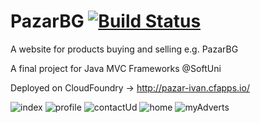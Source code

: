# PazarBG [![Build Status](https://travis-ci.org/IvanBorislavovDimitrov/PazarBG.svg?branch=master)](https://travis-ci.org/IvanBorislavovDimitrov/PazarBG)
A website for products buying and selling e.g. PazarBG 

A final project for Java MVC Frameworks @SoftUni

Deployed on CloudFoundry -> http://pazar-ivan.cfapps.io/

![index](https://user-images.githubusercontent.com/32311354/56091176-f2f7e500-5eb3-11e9-83f2-4bcb449be9cc.PNG)
![profile](https://user-images.githubusercontent.com/32311354/56091181-00ad6a80-5eb4-11e9-9313-f4302d2c6b56.PNG)
![contactUd](https://user-images.githubusercontent.com/32311354/56091185-07d47880-5eb4-11e9-9507-87905febcb36.PNG)
![home](https://user-images.githubusercontent.com/32311354/56091191-19b61b80-5eb4-11e9-8bad-4a9ae63f6966.PNG)
![myAdverts](https://user-images.githubusercontent.com/32311354/56091195-1fabfc80-5eb4-11e9-86f0-78ac5a28a1d2.PNG)
